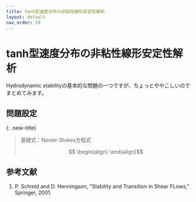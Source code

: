 ```yaml
---
title: tanh型速度分布の非粘性線形安定性解析
layout: default
nav_order: 10
---
```


# tanh型速度分布の非粘性線形安定性解析


Hydrodynamic stabilityの基本的な問題の一つですが、ちょっとややこしいのでまとめてみます。

## 問題設定

{: .new-title}
> 基礎式：Navier-Stokes方程式
> 
> $$ \begin{align}
\end{align}$$





## 参考文献
1. P. Schmid and D. Henningson, "Stability and Transition in Shear FLows," Springer, 2001.
